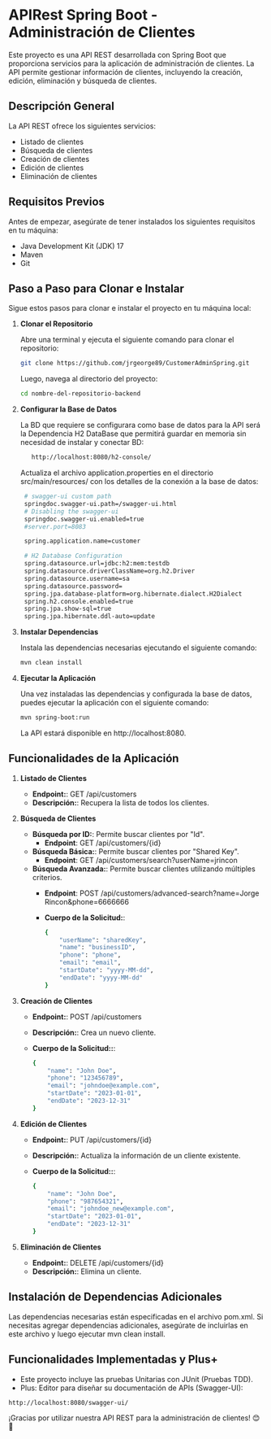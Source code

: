# APIRest Spring Boot - Administración de Clientes

Este proyecto es una API REST desarrollada con Spring Boot que proporciona servicios para la aplicación de administración de clientes. La API permite gestionar información de clientes, incluyendo la creación, edición, eliminación y búsqueda de clientes.

## Descripción General

La API REST ofrece los siguientes servicios:

- Listado de clientes
- Búsqueda de clientes
- Creación de clientes
- Edición de clientes
- Eliminación de clientes

## Requisitos Previos

Antes de empezar, asegúrate de tener instalados los siguientes requisitos en tu máquina:

- Java Development Kit (JDK) 17
- Maven
- Git

## Paso a Paso para Clonar e Instalar

Sigue estos pasos para clonar e instalar el proyecto en tu máquina local:

1. **Clonar el Repositorio**

   Abre una terminal y ejecuta el siguiente comando para clonar el repositorio:

   ```bash
   git clone https://github.com/jrgeorge89/CustomerAdminSpring.git
   ```

   Luego, navega al directorio del proyecto:

   ```bash
   cd nombre-del-repositorio-backend
   ```


2. **Configurar la Base de Datos**

   La BD que requiere se configurara como base de datos para la API será la Dependencia H2 DataBase que permitirá guardar en memoria sin necesidad de instalar y conectar BD:

   ```bash
      http://localhost:8080/h2-console/
   ```

   Actualiza el archivo application.properties en el directorio src/main/resources/ con los detalles de la conexión a la base de datos:

   ```bash
    # swagger-ui custom path
    springdoc.swagger-ui.path=/swagger-ui.html
    # Disabling the swagger-ui
    springdoc.swagger-ui.enabled=true
    #server.port=8083

    spring.application.name=customer

    # H2 Database Configuration
    spring.datasource.url=jdbc:h2:mem:testdb
    spring.datasource.driverClassName=org.h2.Driver
    spring.datasource.username=sa
    spring.datasource.password=
    spring.jpa.database-platform=org.hibernate.dialect.H2Dialect
    spring.h2.console.enabled=true
    spring.jpa.show-sql=true
    spring.jpa.hibernate.ddl-auto=update
   ```

3. **Instalar Dependencias**

   Instala las dependencias necesarias ejecutando el siguiente comando:

   ```bash
   mvn clean install
   ```

4. **Ejecutar la Aplicación**

   Una vez instaladas las dependencias y configurada la base de datos, puedes ejecutar la aplicación con el siguiente comando:

   ```bash
   mvn spring-boot:run
   ```
    La API estará disponible en http://localhost:8080.


## Funcionalidades de la Aplicación

1. **Listado de Clientes**

   - **Endpoint:**: GET /api/customers
   - **Descripción:**: Recupera la lista de todos los clientes.
   
2. **Búsqueda de Clientes**

   - **Búsqueda por ID:**: Permite buscar clientes por "Id".
     - **Endpoint**: GET /api/customers/{id}
   - **Búsqueda Básica:**: Permite buscar clientes por "Shared Key".
     - **Endpoint**: GET /api/customers/search?userName=jrincon
   - **Búsqueda Avanzada:**: Permite buscar clientes utilizando múltiples criterios.
     - **Endpoint**: POST /api/customers/advanced-search?name=Jorge Rincon&phone=6666666
     - **Cuerpo de la Solicitud:**:
     
        ```bash
        {
            "userName": "sharedKey",
            "name": "businessID",
            "phone": "phone",
            "email": "email",
            "startDate": "yyyy-MM-dd",
            "endDate": "yyyy-MM-dd"
        }
        ```

3. **Creación de Clientes**

   - **Endpoint:**: POST /api/customers
   - **Descripción:**: Crea un nuevo cliente.
   - **Cuerpo de la Solicitud::**:
     
        ```bash
        {
            "name": "John Doe",
            "phone": "123456789",
            "email": "johndoe@example.com",
            "startDate": "2023-01-01",
            "endDate": "2023-12-31"
        }
        ```

4. **Edición de Clientes**

   - **Endpoint:**: PUT /api/customers/{id}
   - **Descripción:**: Actualiza la información de un cliente existente.
   - **Cuerpo de la Solicitud::**:
     
        ```bash
        {
            "name": "John Doe",
            "phone": "987654321",
            "email": "johndoe_new@example.com",
            "startDate": "2023-01-01",
            "endDate": "2023-12-31"
        }
        ```

5. **Eliminación de Clientes**

   - **Endpoint:**: DELETE /api/customers/{id}
   - **Descripción:**: Elimina un cliente.


## Instalación de Dependencias Adicionales

   Las dependencias necesarias están especificadas en el archivo pom.xml. Si necesitas agregar dependencias adicionales, asegúrate de incluirlas en este archivo y luego ejecutar mvn clean install.


## Funcionalidades Implementadas y Plus+

   - Este proyecto incluye las pruebas Unitarias con JUnit (Pruebas TDD).
   - Plus: Editor para diseñar su documentación de APIs (Swagger-UI):
   
   ```bash
   http://localhost:8080/swagger-ui/
   ```


¡Gracias por utilizar nuestra API REST para la administración de clientes! 😊🚀
